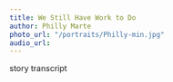 ```yaml
---
title: We Still Have Work to Do
author: Philly Marte
photo_url: "/portraits/Philly-min.jpg"
audio_url: 
---
```


story transcript